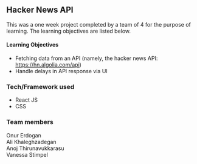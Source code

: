 ## Hacker News API
This was a one week project completed by a team of 4 for the purpose of learning. The learning objectives are listed below. 

#### Learning Objectives
- Fetching data from an API (namely, the hacker news API: https://hn.algolia.com/api)
- Handle delays in API response via UI

### Tech/Framework used
- React JS
- CSS

### Team members
Onur Erdogan <br>
Ali Khaleghzadegan <br>
Anoj Thirunavukkarasu <br>
Vanessa Stimpel <br>
